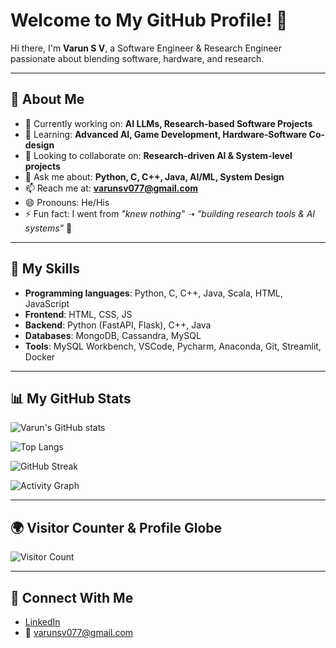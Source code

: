 # Welcome to My GitHub Profile! 👋

Hi there, I'm **Varun S V**, a Software Engineer & Research Engineer passionate about blending software, hardware, and research.

---

## 🧐 About Me

- 🔭 Currently working on: **AI LLMs, Research-based Software Projects**
- 🌱 Learning: **Advanced AI, Game Development, Hardware-Software Co-design**
- 👯 Looking to collaborate on: **Research-driven AI & System-level projects**
- 💬 Ask me about: **Python, C, C++, Java, AI/ML, System Design**
- 📫 Reach me at: **varunsv077@gmail.com**
- 😄 Pronouns: He/His
- ⚡ Fun fact: I went from *"knew nothing"* ➝ *"building research tools & AI systems"* 🚀

---

## 🚀 My Skills

- **Programming languages**: Python, C, C++, Java, Scala, HTML, JavaScript
- **Frontend**: HTML, CSS, JS
- **Backend**: Python (FastAPI, Flask), C++, Java
- **Databases**: MongoDB, Cassandra, MySQL
- **Tools**: MySQL Workbench, VSCode, Pycharm, Anaconda, Git, Streamlit, Docker

---

## 📊 My GitHub Stats

![Varun's GitHub stats](https://github-readme-stats.vercel.app/api?username=Varun-SV&show_icons=true&theme=radical)

![Top Langs](https://github-readme-stats.vercel.app/api/top-langs/?username=Varun-SV&theme=radical&layout=compact)

![GitHub Streak](https://github-readme-streak-stats.herokuapp.com/?user=Varun-SV&theme=radical)

![Activity Graph](https://github-readme-activity-graph.vercel.app/graph?username=Varun-SV&theme=radical)

---

## 🌍 Visitor Counter & Profile Globe

![Visitor Count](https://komarev.com/ghpvc/?username=Varun-SV&color=blue&style=flat-square&label=Visitors)


---

## 🤝 Connect With Me

- [LinkedIn](https://www.linkedin.com/in/varun-s-v-aa647a2bb)
- 📧 varunsv077@gmail.com
